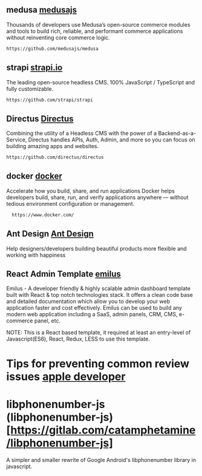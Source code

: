 ## medusa [medusajs](https://github.com/medusajs/medusa)
 Thousands of developers use Medusa’s open-source commerce modules and tools to build rich, reliable, and performant commerce applications without reinventing core commerce logic.

```sh
https://github.com/medusajs/medusa
```

## strapi [strapi.io](https://strapi.io/)
The leading open-source headless CMS.
100% JavaScript / TypeScript and fully customizable.

```sh
https://github.com/strapi/strapi
```

## Directus [Directus](https://directus.io)
Combining the utility of a Headless CMS with the power of a Backend-as-a-Service, Directus handles APIs, Auth, Admin, and more so you can focus on building amazing apps and websites. 
```sh
https://github.com/directus/directus
```

## docker [docker](https://www.docker.com/)
Accelerate how you build, share, and run applications
Docker helps developers build, share, run, and verify applications anywhere — without tedious environment configuration or management.
```sh
  https://www.docker.com/
```

## Ant Design [Ant Design](https://ant.design/)

Help designers/developers building beautiful products more flexible and working with happiness


## React Admin Template [emilus](https://emilus.themenate.net/app/docs/documentation/introduction)

Emilus - A developer friendly & highly scalable admin dashboard template built with React & top notch technologies stack. It offers a clean code base and detailed documentation which allow you to develop your web application faster and cost effectively. Emilus can be used to build any modern web application including a SaaS, admin panels, CRM, CMS, e-commerce panel, etc.

NOTE: This is a React based template, it required at least an entry-level of Javascript(ES6), React, Redux, LESS to use this template.

# Tips for preventing common review issues [apple developer](https://developer.apple.com/videos/play/tech-talks/10885/)

# libphonenumber-js (libphonenumber-js)[https://gitlab.com/catamphetamine/libphonenumber-js]
A simpler and smaller rewrite of Google Android's libphonenumber library in javascript.

